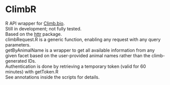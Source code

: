 # ClimbR

R API wrapper for [Climb.bio](https://api.climb.bio/docs/index.html).  
Still in development; not fully tested.  
Based on the [httr](https://CRAN.R-project.org/package=httr) package.  
climbRequest.R is a generic function, enabling any request with any query parameters.   
getByAnimalName is a wrapper to get all available information from any given facet based on the user-provided animal names rather than the climb-generated IDs.  
Authentication is done by retrieving a temporary token (valid for 60 minutes) with getToken.R  
See annotations inside the scripts for details.  

